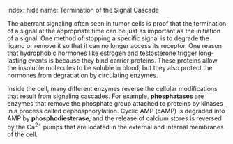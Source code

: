 index: hide
name: Termination of the Signal Cascade

The aberrant signaling often seen in tumor cells is proof that the termination of a signal at the appropriate time can be just as important as the initiation of a signal. One method of stopping a specific signal is to degrade the ligand or remove it so that it can no longer access its receptor. One reason that hydrophobic hormones like estrogen and testosterone trigger long-lasting events is because they bind carrier proteins. These proteins allow the insoluble molecules to be soluble in blood, but they also protect the hormones from degradation by circulating enzymes.

Inside the cell, many different enzymes reverse the cellular modifications that result from signaling cascades. For example,  **phosphatases** are enzymes that remove the phosphate group attached to proteins by kinases in a process called dephosphorylation. Cyclic AMP (cAMP) is degraded into AMP by  **phosphodiesterase**, and the release of calcium stores is reversed by the Ca<sup>2+</sup> pumps that are located in the external and internal membranes of the cell.
